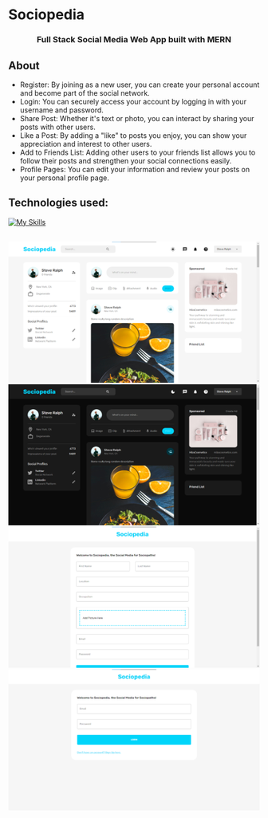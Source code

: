 <h1 align="left">Sociopedia</h1>

<h3 align="center">Full Stack Social Media Web App built with MERN</h3>

<h2>About</h2>
<ul>
  <li>Register: By joining as a new user, you can create your personal account and become part of the social network.</li>
  <li>Login: You can securely access your account by logging in with your username and password.</li>
  <li>Share Post: Whether it's text or photo, you can interact by sharing your posts with other users.</li>
  <li>Like a Post: By adding a "like" to posts you enjoy, you can show your appreciation and interest to other users.</li>
  <li>Add to Friends List: Adding other users to your friends list allows you to follow their posts and strengthen your social connections easily.</li>
  <li>Profile Pages: You can edit your information and review your posts on your personal profile page.</li>
</ul>

<h2>Technologies used:</h2>

[![My Skills](https://skillicons.dev/icons?i=react,materialui,redux,mongodb,express,nodejs,vercel)](https://skillicons.dev)
<br />
<br />

<img src="https://github.com/ibrahimov13/repository-assets/blob/f3f5a77d63844640d1bea8dbe90dc783f6cb037e/Sociopedia.png" alt="Sociopedia">
<br />
<img src="https://github.com/ibrahimov13/repository-assets/blob/f3f5a77d63844640d1bea8dbe90dc783f6cb037e/Sociopedia%20Dark.png" alt="Sociopedia">
<br />
<img src="https://github.com/ibrahimov13/repository-assets/blob/f3f5a77d63844640d1bea8dbe90dc783f6cb037e/Sociopedia%20Register.png" alt="Sociopedia">
<br />
<img src="https://github.com/ibrahimov13/repository-assets/blob/f3f5a77d63844640d1bea8dbe90dc783f6cb037e/Sociopedia%20Login.png" alt="Sociopedia">
